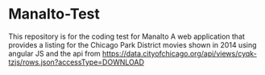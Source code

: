 # Manalto-Test
This repository is for the coding test for Manalto
A web application that provides a listing for the Chicago Park District movies shown in 2014 using angular JS and the api from https://data.cityofchicago.org/api/views/cyqk-tzjs/rows.json?accessType=DOWNLOAD
